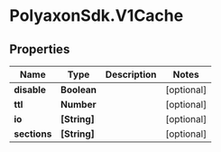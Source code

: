 # PolyaxonSdk.V1Cache

## Properties

Name | Type | Description | Notes
------------ | ------------- | ------------- | -------------
**disable** | **Boolean** |  | [optional] 
**ttl** | **Number** |  | [optional] 
**io** | **[String]** |  | [optional] 
**sections** | **[String]** |  | [optional] 


